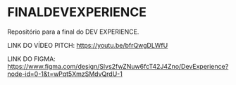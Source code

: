 # FINALDEVEXPERIENCE
Repositório para a final do DEV EXPERIENCE.





LINK DO VÍDEO PITCH: https://youtu.be/bfrQwgDLWfU


LINK DO FIGMA: https://www.figma.com/design/Slvs2fwZNuw6fcT42J4Zno/DevExperience?node-id=0-1&t=wPqt5XmzSMdvQrdU-1
